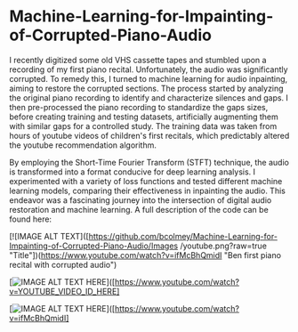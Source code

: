 # Machine-Learning-for-Impainting-of-Corrupted-Piano-Audio
I recently digitized some old VHS cassette tapes and stumbled upon a recording of my first piano recital. Unfortunately, the audio was significantly corrupted. To remedy this, I turned to machine learning for audio inpainting, aiming to restore the corrupted sections. The process started by analyzing the original piano recording to identify and characterize silences and gaps. I then pre-processed the piano recording to standardize the gaps sizes, before creating training and testing datasets, artificially augmenting them with similar gaps for a controlled study. The training data was taken from hours of youtube videos of children's first recitals, which predictably altered the youtube recommendation algorithm. 

By employing the Short-Time Fourier Transform (STFT) technique, the audio is transformed into a format conducive for deep learning analysis. I experimented with a variety of loss functions and tested different machine learning models, comparing their effectiveness in inpainting the audio. This endeavor was a fascinating journey into the intersection of digital audio restoration and machine learning. A full description of the code can be found here:


[![IMAGE ALT TEXT]([https://github.com/bcolmey/Machine-Learning-for-Impainting-of-Corrupted-Piano-Audio/Images
/youtube.png?raw=true "Title"])(https://www.youtube.com/watch?v=ifMcBhQmidI "Ben first piano recital with corrupted audio")

[![IMAGE ALT TEXT HERE](https://img.youtube.com/vi/YOUTUBE_VIDEO_ID_HERE/0.jpg)]([https://www.youtube.com/watch?v=YOUTUBE_VIDEO_ID_HERE]

[![IMAGE ALT TEXT HERE](https://github.com/bcolmey/Machine-Learning-for-Impainting-of-Corrupted-Piano-Audio/Images/youtube.jpeg)]([https://www.youtube.com/watch?v=ifMcBhQmidI]

